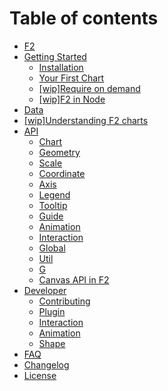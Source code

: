 # Table of contents

* [F2](README.md)
* [Getting Started](getting-started/README.md)
  * [Installation](getting-started/installation.md)
  * [Your First Chart](getting-started/your-first-chart.md)
  * [\[wip\]Require on demand](getting-started/require-on-demand.md)
  * [\[wip\]F2 in Node](getting-started/platform.md)
* [Data](data.md)
* [\[wip\]Understanding F2 charts](understanding-f2-charts.md)
* [API](api/README.md)
  * [Chart](api/chart.md)
  * [Geometry](api/geometry.md)
  * [Scale](api/scale.md)
  * [Coordinate](api/coordinate.md)
  * [Axis](api/axis.md)
  * [Legend](api/legend.md)
  * [Tooltip](api/tooltip.md)
  * [Guide](api/guide.md)
  * [Animation](api/animation.md)
  * [Interaction](api/interaction.md)
  * [Global](api/global.md)
  * [Util](api/util.md)
  * [G](api/g.md)
  * [Canvas API in F2](api/canvas-api-in-f2.md)
* [Developer](developer/README.md)
  * [Contributing](developer/contributing.md)
  * [Plugin](developer/plugin.md)
  * [Interaction](developer/interaction.md)
  * [Animation](developer/animation.md)
  * [Shape](developer/shape.md)
* [FAQ](faq.md)
* [Changelog](changelog.md)
* [License](license.md)

